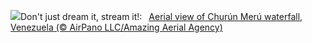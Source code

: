 ![](https://www.bing.com/th?id=OHR.DragonWaterfall_EN-US2799967886_UHD.jpg&w=1000)Don't just dream it, stream it!:&nbsp;&ensp;[Aerial view of Churún Merú waterfall, Venezuela (© AirPano LLC/Amazing Aerial Agency)](https://www.bing.com/th?id=OHR.DragonWaterfall_EN-US2799967886_UHD.jpg)
<br><br/>
